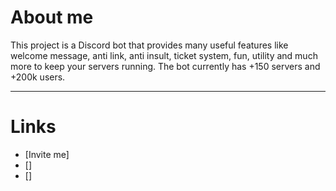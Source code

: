 # About me
This project is a Discord bot that provides many useful features like welcome message, anti link, anti insult, ticket system, fun, utility and much more to keep your servers running.
The bot currently has +150 servers and +200k users.

---

# Links

* [Invite me]
* []
* []
